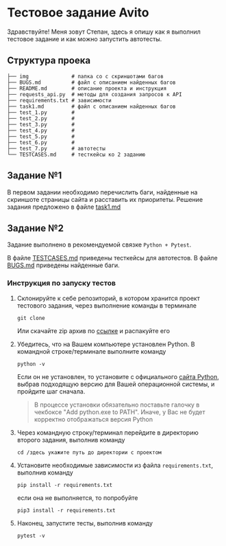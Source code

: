 # Тестовое задание Avito

Здравствуйте! Меня зовут Степан, здесь я опишу как я выполнил тестовое задание и как можно запустить автотесты.

## Структура проека

```
├── img              # папка со с скриншотами багов
├── BUGS.md          # файл с описанием найденных багов
├── README.md        # описание проекта и инструкция 
├── requests_api.py  # методы для создания запросов к API
├── requirements.txt # зависимости
├── task1.md         # файл с описанием найденных багов
├── test_1.py        # 
├── test_2.py        #
├── test_3.py        #
├── test_4.py        #
├── test_5.py        #
├── test_6.py        #
├── test_7.py        # автотесты
└── TESTCASES.md     # тесткейсы ко 2 заданию
```

## Задание №1
В первом задании необходимо перечислить баги, найденные на скриншоте страницы сайта и расставить их приоритеты. Решение задания предложено в файле [task1.md](./task1.md)

## Задание №2

Задание выполнено в рекомендуемой связке `Python + Pytest`.  

В файле [TESTCASES.md](./TESTCASES.md) приведены тесткейсы для автотестов. В файле [BUGS.md](./BUGS.md) приведены найденные баги.

### Инструкция по запуску тестов
1. Склонируйте к себе репозиторий, в котором хранится проект тестового задания, через выполнение команды в терминале
    ```
    git clone 
    ```
    Или скачайте zip архив по [ссылке]() и распакуйте его


2. Убедитесь, что на Вашем компьютере установлен Python. В командной строке/терминале выполните команду
    ```
    python -v
    ```  

    Если он не установлен, то установите с официального [сайта Python](https://www.python.org/downloads/), выбрав подходящую версию для Вашей операционной системы, и пройдите шаг сначала.  
    >В процессе установки обязательно поставьте галочку в чекбоксе "Add python.exe to PATH". Иначе, у Вас не будет корректно отображаться версия Python


3. Через командную строку/терминал перейдите в директорию второго задания, выполнив команду
   ```
   cd /здесь укажите путь до директории с проектом
   ```


4. Установите необходимые зависимости из файла `requirements.txt`, выполнив команду  
   ```
   pip install -r requirements.txt
   ```
   если она не выполняется, то попробуйте
   ```
   pip3 install -r requirements.txt
   ```

5. Наконец, запустите тесты, выполнив команду  
   ```
   pytest -v
   ```